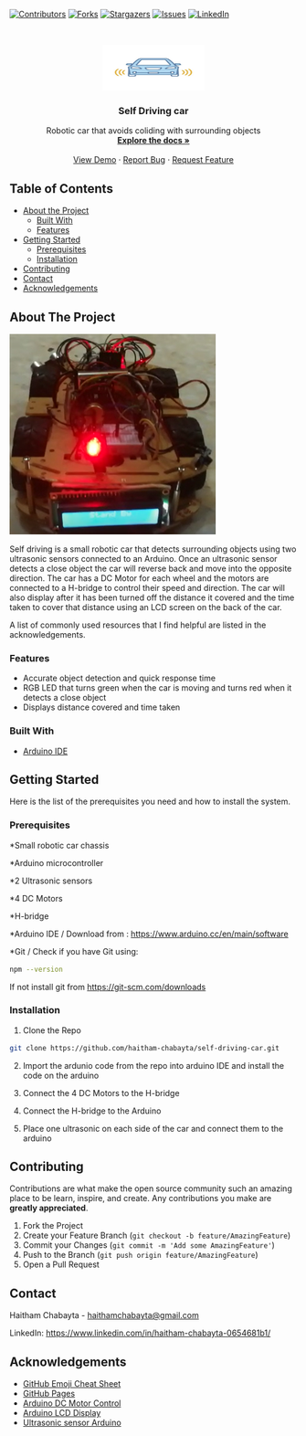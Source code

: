 
[![Contributors][contributors-shield]][contributors-url]
[![Forks][forks-shield]][forks-url]
[![Stargazers][stars-shield]][stars-url]
[![Issues][issues-shield]][issues-url]
[![LinkedIn][linkedin-shield]][linkedin-url]



<!-- PROJECT LOGO -->
<br />
<p align="center">
  <a href="https://github.com/haitham-chabayta/self-driving-car">
     <img src="images/logo.png" alt="Logo" width="180" height="80">
 </a>

  <h3 align="center">Self Driving car</h3>

  <p align="center">
    Robotic car that avoids coliding with surrounding objects
    <br />
    <a href="https://github.com/haitham-chabayta/self-driving-car"><strong>Explore the docs »</strong></a>
    <br />
    <br />
    <a href="https://github.com/haitham-chabayta/self-driving-car/blob/master/Demo-Video1.mp4">View Demo</a>
    ·
    <a href="https://github.com/haitham-chabayta/self-driving-car/issues">Report Bug</a>
    ·
    <a href="https://github.com/haitham-chabayta/self-driving-car/issues">Request Feature</a>
  </p>
</p>



<!-- TABLE OF CONTENTS -->
## Table of Contents

* [About the Project](#about-the-project)
  * [Built With](#built-with)
  * [Features](#features)
* [Getting Started](#getting-started)
  * [Prerequisites](#prerequisites)
  * [Installation](#installation)
* [Contributing](#contributing)
* [Contact](#contact)
* [Acknowledgements](#acknowledgements)



<!-- ABOUT THE PROJECT -->
## About The Project

[![Screen Shot][product-screenshot]](https://github.com/haitham-chabayta/self-driving-car/)

Self driving is a small robotic car that detects surrounding objects using two ultrasonic sensors connected to an Arduino. Once an ultrasonic sensor detects a close object the car will reverse back and move into the opposite direction. The car has a DC Motor for each wheel and the motors are connected to a H-bridge to control their speed and direction. The car will also display after it has been turned off the distance it covered and the time taken to cover that distance using an LCD screen on the back of the car.

A list of commonly used resources that I find helpful are listed in the acknowledgements.

### Features
* Accurate object detection and quick response time
* RGB LED that turns green when the car is moving and turns red when it detects a close object
* Displays distance covered and time taken


### Built With
* [Arduino IDE](https://www.arduino.cc/en/main/software)

## Getting Started
Here is the list of the prerequisites you need and how to install the system.

### Prerequisites

*Small robotic car chassis

*Arduino microcontroller 

*2 Ultrasonic sensors

*4 DC Motors 

*H-bridge

*Arduino IDE / Download from : https://www.arduino.cc/en/main/software

*Git / Check if you have Git using:
```sh
npm --version
```
If not install git from https://git-scm.com/downloads



### Installation

1. Clone the Repo 
```sh
git clone https://github.com/haitham-chabayta/self-driving-car.git
```
2. Import the ardunio code from the repo into arduino IDE and install the code on the arduino

3. Connect the 4 DC Motors to the H-bridge

4. Connect the H-bridge to the Arduino

5. Place one ultrasonic on each side of the car and connect them to the arduino

<!-- CONTRIBUTING -->
## Contributing

Contributions are what make the open source community such an amazing place to be learn, inspire, and create. Any contributions you make are **greatly appreciated**.

1. Fork the Project
2. Create your Feature Branch (`git checkout -b feature/AmazingFeature`)
3. Commit your Changes (`git commit -m 'Add some AmazingFeature'`)
4. Push to the Branch (`git push origin feature/AmazingFeature`)
5. Open a Pull Request


<!-- CONTACT -->
## Contact

Haitham Chabayta - haithamchabayta@gmail.com

LinkedIn: https://www.linkedin.com/in/haitham-chabayta-0654681b1/



<!-- ACKNOWLEDGEMENTS -->
## Acknowledgements
* [GitHub Emoji Cheat Sheet](https://www.webpagefx.com/tools/emoji-cheat-sheet)
* [GitHub Pages](https://pages.github.com)
* [Arduino DC Motor Control](https://howtomechatronics.com/tutorials/arduino/arduino-dc-motor-control-tutorial-l298n-pwm-h-bridge/)
* [Arduino LCD Display](https://www.arduino.cc/en/Tutorial/LiquidCrystalDisplay)
* [Ultrasonic sensor Arduino](https://www.tutorialspoint.com/arduino/arduino_ultrasonic_sensor.htm#:~:text=Advertisements,or%201%E2%80%9D%20to%2013%20feet.)



[contributors-shield]: https://img.shields.io/github/contributors/haitham-chabayta/self-driving-car.svg?style=flat-square
[contributors-url]: https://github.com/haitham-chabayta/self-driving-car/graphs/contributors
[forks-shield]: https://img.shields.io/github/forks/haitham-chabayta/self-driving-car.svg?style=flat-square
[forks-url]: https://github.com/haitham-chabayta/self-driving-car/network/members
[stars-shield]: https://img.shields.io/github/stars/haitham-chabayta/self-driving-car.svg?style=flat-square
[stars-url]: https://github.com/haitham-chabayta/self-driving-car/stargazers
[issues-shield]: https://img.shields.io/github/issues/haitham-chabayta/self-driving-car.svg?style=flat-square
[issues-url]: https://github.com/haitham-chabayta/self-driving-car/issues
[linkedin-shield]: https://img.shields.io/badge/-LinkedIn-black.svg?style=flat-square&logo=linkedin&colorB=555
[linkedin-url]: https://www.linkedin.com/in/haitham-chabayta-0654681b1/
[product-screenshot]: images/screenshot.png
